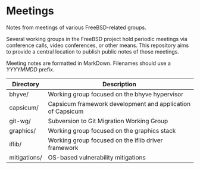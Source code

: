 # Meetings
Notes from meetings of various FreeBSD-related groups.

Several working groups in the FreeBSD project hold periodic meetings via
conference calls, video conferences, or other means.  This repository
aims to provide a central location to publish public notes of those meetings.

Meeting notes are formatted in MarkDown.  Filenames should use a
*YYYYMMDD* prefix.

Directory | Description
--- | ---
bhyve/ | Working group focused on the bhyve hypervisor
capsicum/ | Capsicum framework development and application of Capsicum
git-wg/ | Subversion to Git Migration Working Group
graphics/ | Working group focused on the graphics stack
iflib/ | Working group focused on the iflib driver framework
mitigations/ | OS-based vulnerability mitigations
